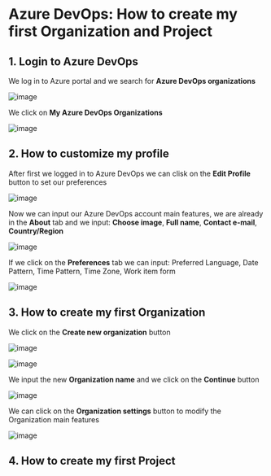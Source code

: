 # Azure DevOps: How to create my first Organization and Project

## 1. Login to Azure DevOps

We log in to Azure portal and we search for **Azure DevOps organizations**

![image](https://github.com/luiscoco/AzureDevops_Sample1_Create_myFirst_Organization_and_Project/assets/32194879/f0267616-aab6-4e91-a976-8fd0c7e570a5)

We click on **My Azure DevOps Organizations** 

![image](https://github.com/luiscoco/AzureDevops_Sample1_Create_myFirst_Organization_and_Project/assets/32194879/789b34e6-1c2a-4f75-8463-06efa5dc64d7)

## 2. How to customize my profile

After first we logged in to Azure DevOps we can clisk on the **Edit Profile** button to set our preferences

![image](https://github.com/luiscoco/AzureDevops_Sample1_Create_myFirst_Organization_and_Project/assets/32194879/f88863f9-5fc3-4886-8c15-0d779a75057e)

Now we can input our Azure DevOps account main features, we are already in the **About** tab and we input: **Choose image**, **Full name**, **Contact e-mail**, **Country/Region**

![image](https://github.com/luiscoco/AzureDevops_Sample1_Create_myFirst_Organization_and_Project/assets/32194879/96e40ac1-dd90-42b4-85c8-2a3cfb68a4ec)

If we click on the **Preferences** tab we can input: Preferred Language, Date Pattern, Time Pattern, Time Zone, Work item form

![image](https://github.com/luiscoco/AzureDevops_Sample1_Create_myFirst_Organization_and_Project/assets/32194879/bd3a7555-fa79-4d03-a009-e6f6265b96ec)

## 3. How to create my first Organization 

We click on the **Create new organization** button 

![image](https://github.com/luiscoco/AzureDevops_Sample1_Create_myFirst_Organization_and_Project/assets/32194879/2976b950-3d0b-4316-89f9-49d20592d3dc)

![image](https://github.com/luiscoco/AzureDevops_Sample1_Create_myFirst_Organization_and_Project/assets/32194879/86256f5f-a27f-43e9-a87a-0c7542418cad)

We input the new **Organization name** and we click on the **Continue** button

![image](https://github.com/luiscoco/AzureDevops_Sample1_Create_myFirst_Organization_and_Project/assets/32194879/273413eb-fc3d-418c-886d-73acdb008c6e)

We can click on the **Organization settings** button to modify the Organization main features

![image](https://github.com/luiscoco/AzureDevops_Sample1_Create_myFirst_Organization_and_Project/assets/32194879/08793d45-5203-4de9-9385-854e470c4d22)

## 4. How to create my first Project


